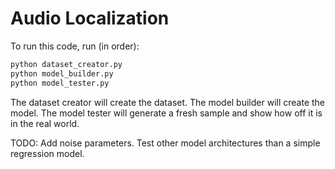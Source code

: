 # Audio Localization

To run this code, run (in order):

```python
python dataset_creator.py
python model_builder.py
python model_tester.py
```

The dataset creator will create the dataset. The model builder will create the model. The model tester will generate a fresh sample and show how off it is in the real world. 

TODO: Add noise parameters. Test other model architectures than a simple regression model. 